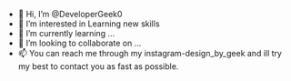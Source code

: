 - 👋 Hi, I’m @DeveloperGeek0
- 👀 I’m interested in Learning new skills
- 🌱 I’m currently learning ...
- 💞️ I’m looking to collaborate on ...
- 📫 You can reach me through my instagram-design_by_geek and ill try my best to contact you as fast as possible.

<!---
DeveloperGeek0/DeveloperGeek0 is a ✨ special ✨ repository because its `README.md` (this file) appears on your GitHub profile.
You can click the Preview link to take a look at your changes.
--->
